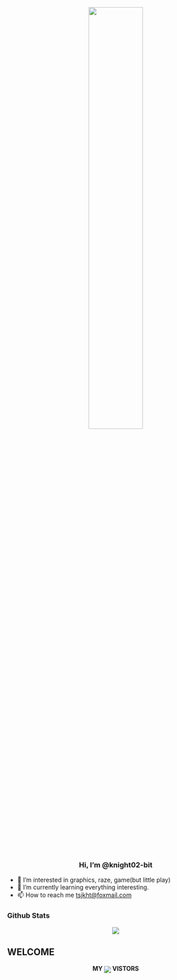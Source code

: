

<div align="center">
<img src="https://rishavanand.github.io/static/images/greetings.gif" align="center" style="width: 50%" />
</div>  

### <div align="center">Hi, I’m @knight02-bit</div>  
- 👀 I’m interested in graphics, raze, game(but little play)
- 🌱 I’m currently learning everything interesting.
- 📫 How to reach me tsjkht@foxmail.com

### Github Stats   
<div align="center"><img src="https://github-readme-stats.vercel.app/api?username=knight02-bit&show_icons=true&count_private=true&hide_border=true" align="center" /></div>  

## WELCOME
<div align="center">
  <b>MY </b><img src="https://profile-counter.glitch.me/knight02-bit/count.svg" align="center" /><b> VISTORS</b>
</div>



<br/>  
<!---
knight02-bit/knight02-bit is a ✨ special ✨ repository because its `README.md` (this file) appears on your GitHub profile.
You can click the Preview link to take a look at your changes.
--->
